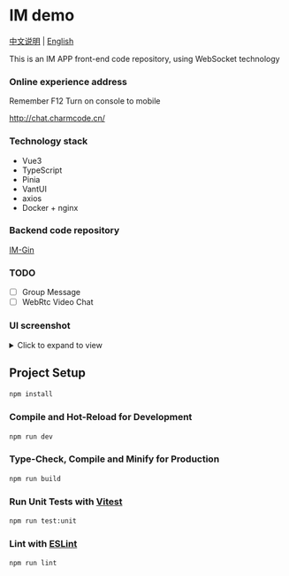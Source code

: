 # IM demo

[中文说明](./README-zh.md) | [English](./README.md)

This is an IM APP front-end code repository, using WebSocket technology


### Online experience address

Remember F12 Turn on console to mobile

http://chat.charmcode.cn/

### Technology stack
- Vue3 
- TypeScript
- Pinia
- VantUI
- axios
- Docker + nginx


### Backend code repository

[IM-Gin](https://github.com/wxy2077/net_chat)

### TODO

- [ ] Group Message
- [ ] WebRtc Video Chat

### UI screenshot

<details>
<summary>Click to expand to view</summary>

![chat-list](./img/chat-list.png) ![chat](./img/chat.png) ![friend](./img/friend.png)

![user-profile](./img/user-profile.png) ![myself](./img/myself.png)

</details>

## Project Setup

```sh
npm install
```

### Compile and Hot-Reload for Development

```sh
npm run dev
```

### Type-Check, Compile and Minify for Production

```sh
npm run build
```

### Run Unit Tests with [Vitest](https://vitest.dev/)

```sh
npm run test:unit
```

### Lint with [ESLint](https://eslint.org/)

```sh
npm run lint
```
